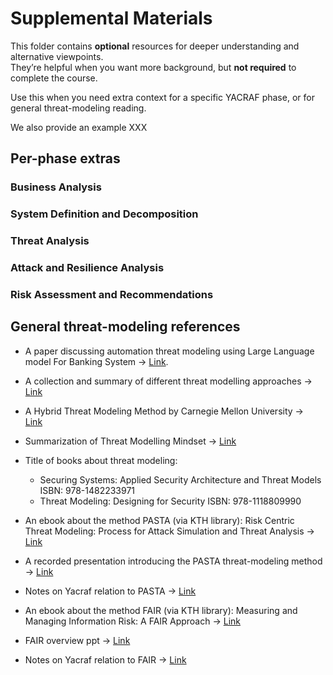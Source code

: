 # Supplemental Materials

This folder contains **optional** resources for deeper understanding and alternative viewpoints.  
They’re helpful when you want more background, but **not required** to complete the course.

Use this when you need extra context for a specific YACRAF phase, or for general threat-modeling reading.

We also provide an example XXX

## Per-phase extras
### Business Analysis 

### System Definition and Decomposition 

### Threat Analysis 

### Attack and Resilience Analysis 

### Risk Assessment and Recommendations 

## General threat-modeling references
- A paper discussing automation threat modeling using Large Language model For Banking System → [Link](https://arxiv.org/pdf/2411.17058). 
- A collection and summary of different threat modelling approaches → [Link](https://insights.sei.cmu.edu/sei_blog/2018/12/threat-modeling-12-available-methods.html)

- A Hybrid Threat Modeling Method by Carnegie Mellon University -> [Link](https://resources.sei.cmu.edu/asset_files/TechnicalNote/2018_004_001_516627.pdf) 
- Summarization of Threat Modelling Mindset → [Link](https://roberthurlbut.com/r/BSC2017TM)

- Title of books about threat modeling: 
    - Securing Systems: Applied Security Architecture and Threat Models ISBN: 978-1482233971 
    - Threat Modeling: Designing for Security ISBN: 978-1118809990

- An ebook about the method PASTA (via KTH library): Risk Centric Threat Modeling: Process for Attack Simulation and Threat Analysis →  [Link](https://learning.oreilly.com/library/view/risk-centric-threat/9780470500965/c08.xhtml#c8)
- A recorded presentation introducing the PASTA threat-modeling method → [Link](https://www.youtube.com/watch?v=TcwPZKMVZu4)

- Notes on Yacraf relation to PASTA → [Link]()

- An ebook about the method FAIR (via KTH library): Measuring and Managing Information Risk: A FAIR Approach → [Link](https://learning.oreilly.com/library/view/measuring-and-managing/9780124202313/XHTML/contents.xhtml)

- FAIR overview ppt -> [Link](https://cdn2.hubspot.net/hubfs/1616664/The%20FAIR%20Model_FINAL_Web%20Only.pdf)

- Notes on Yacraf relation to FAIR → [Link]()
